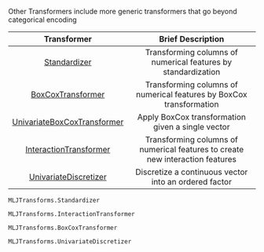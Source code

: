 Other Transformers include more generic transformers that go beyond categorical encoding

| Transformer | Brief Description | 
|:----------:|:----------:|
| [Standardizer](@ref) | Transforming columns of numerical features by standardization | 
| [BoxCoxTransformer](@ref) | Transforming columns of numerical features by BoxCox transformation | 
| [UnivariateBoxCoxTransformer](@ref) | Apply BoxCox transformation given a single vector | 
| [InteractionTransformer](@ref) | Transforming columns of numerical features to create new interaction features |
| [UnivariateDiscretizer](@ref) | Discretize a continuous vector into an ordered factor | 

```@docs
MLJTransforms.Standardizer
```

```@docs
MLJTransforms.InteractionTransformer
```

```@docs
MLJTransforms.BoxCoxTransformer
```

```@docs
MLJTransforms.UnivariateDiscretizer
```
